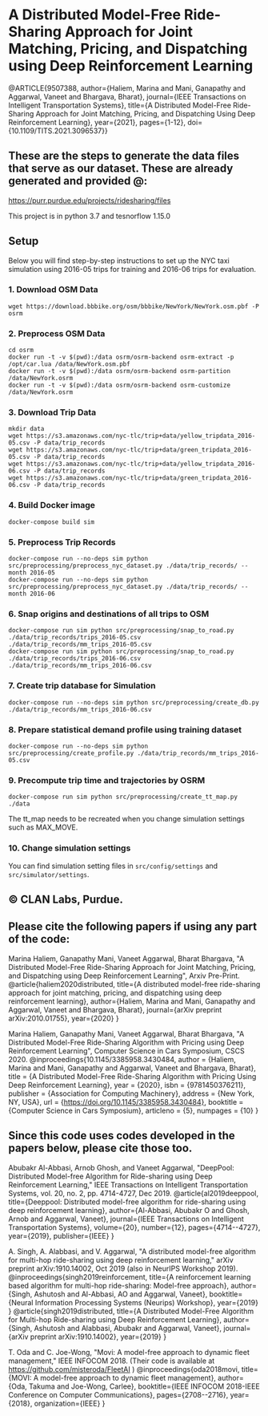# A Distributed Model-Free Ride-Sharing Approach for Joint Matching, Pricing, and Dispatching using Deep Reinforcement Learning
@ARTICLE{9507388,
  author={Haliem, Marina and Mani, Ganapathy and Aggarwal, Vaneet and Bhargava, Bharat},
  journal={IEEE Transactions on Intelligent Transportation Systems}, 
  title={A Distributed Model-Free Ride-Sharing Approach for Joint Matching, Pricing, and Dispatching Using Deep Reinforcement Learning}, 
  year={2021}, pages={1-12}, doi={10.1109/TITS.2021.3096537}}

## These are the steps to generate the data files that serve as our dataset. These are already generated and provided @:

https://purr.purdue.edu/projects/ridesharing/files

This project is in python 3.7 and tesnorflow 1.15.0
## Setup
Below you will find step-by-step instructions to set up the NYC taxi simulation using 2016-05 trips for training and 2016-06 trips for evaluation.
### 1. Download OSM Data
```commandline
wget https://download.bbbike.org/osm/bbbike/NewYork/NewYork.osm.pbf -P osrm
```

### 2. Preprocess OSM Data
```commandline
cd osrm
docker run -t -v $(pwd):/data osrm/osrm-backend osrm-extract -p /opt/car.lua /data/NewYork.osm.pbf
docker run -t -v $(pwd):/data osrm/osrm-backend osrm-partition /data/NewYork.osrm
docker run -t -v $(pwd):/data osrm/osrm-backend osrm-customize /data/NewYork.osrm
```

### 3. Download Trip Data
```commandline
mkdir data
wget https://s3.amazonaws.com/nyc-tlc/trip+data/yellow_tripdata_2016-05.csv -P data/trip_records
wget https://s3.amazonaws.com/nyc-tlc/trip+data/green_tripdata_2016-05.csv -P data/trip_records
wget https://s3.amazonaws.com/nyc-tlc/trip+data/yellow_tripdata_2016-06.csv -P data/trip_records
wget https://s3.amazonaws.com/nyc-tlc/trip+data/green_tripdata_2016-06.csv -P data/trip_records
```

### 4. Build Docker image
```commandline
docker-compose build sim
```

### 5. Preprocess Trip Records
```commandline
docker-compose run --no-deps sim python src/preprocessing/preprocess_nyc_dataset.py ./data/trip_records/ --month 2016-05
docker-compose run --no-deps sim python src/preprocessing/preprocess_nyc_dataset.py ./data/trip_records/ --month 2016-06
```

### 6. Snap origins and destinations of all trips to OSM
```commandline
docker-compose run sim python src/preprocessing/snap_to_road.py ./data/trip_records/trips_2016-05.csv ./data/trip_records/mm_trips_2016-05.csv
docker-compose run sim python src/preprocessing/snap_to_road.py ./data/trip_records/trips_2016-06.csv ./data/trip_records/mm_trips_2016-06.csv
```

### 7. Create trip database for Simulation
```commandline
docker-compose run --no-deps sim python src/preprocessing/create_db.py ./data/trip_records/mm_trips_2016-06.csv
```

### 8. Prepare statistical demand profile using training dataset
```commandline
docker-compose run --no-deps sim python src/preprocessing/create_profile.py ./data/trip_records/mm_trips_2016-05.csv
```

### 9. Precompute trip time and trajectories by OSRM
```commandline
docker-compose run sim python src/preprocessing/create_tt_map.py ./data
```
The tt_map needs to be recreated when you change simulation settings such as MAX_MOVE.

### 10. Change simulation settings
You can find simulation setting files in `src/config/settings` and `src/simulator/settings`.



## © CLAN Labs, Purdue.

## Please cite the following papers if using any part of the code:

Marina Haliem, Ganapathy Mani, Vaneet Aggarwal, Bharat Bhargava, "A Distributed Model-Free Ride-Sharing Approach for Joint Matching, Pricing, and Dispatching using Deep Reinforcement Learning", Arxiv Pre-Print. @article{haliem2020distributed, title={A distributed model-free ride-sharing approach for joint matching, pricing, and dispatching using deep reinforcement learning}, author={Haliem, Marina and Mani, Ganapathy and Aggarwal, Vaneet and Bhargava, Bharat}, journal={arXiv preprint arXiv:2010.01755}, year={2020} }

Marina Haliem, Ganapathy Mani, Vaneet Aggarwal, Bharat Bhargava, "A Distributed Model-Free Ride-Sharing Algorithm with Pricing using Deep Reinforcement Learning", Computer Science in Cars Symposium, CSCS 2020. @inproceedings{10.1145/3385958.3430484, author = {Haliem, Marina and Mani, Ganapathy and Aggarwal, Vaneet and Bhargava, Bharat}, title = {A Distributed Model-Free Ride-Sharing Algorithm with Pricing Using Deep Reinforcement Learning}, year = {2020}, isbn = {9781450376211}, publisher = {Association for Computing Machinery}, address = {New York, NY, USA}, url = {https://doi.org/10.1145/3385958.3430484}, booktitle = {Computer Science in Cars Symposium}, articleno = {5}, numpages = {10} }

## Since this code uses codes developed in the papers below, please cite those too.

Abubakr Al-Abbasi, Arnob Ghosh, and Vaneet Aggarwal, "DeepPool: Distributed Model-free Algorithm for Ride-sharing using Deep Reinforcement Learning," IEEE Transactions on Intelligent Transportation Systems, vol. 20, no. 2, pp. 4714-4727, Dec 2019. @article{al2019deeppool, title={Deeppool: Distributed model-free algorithm for ride-sharing using deep reinforcement learning}, author={Al-Abbasi, Abubakr O and Ghosh, Arnob and Aggarwal, Vaneet}, journal={IEEE Transactions on Intelligent Transportation Systems}, volume={20}, number={12}, pages={4714--4727}, year={2019}, publisher={IEEE} }

A. Singh, A. Alabbasi, and V. Aggarwal, "A distributed model-free algorithm for multi-hop ride-sharing using deep reinforcement learning," arXiv preprint arXiv:1910.14002, Oct 2019 (also in NeurIPS Workshop 2019). @inproceedings{singh2019reinforcement, title={A reinforcement learning based algorithm for multi-hop ride-sharing: Model-free approach}, author={Singh, Ashutosh and Al-Abbasi, AO and Aggarwal, Vaneet}, booktitle={Neural Information Processing Systems (Neurips) Workshop}, year={2019} } @article{singh2019distributed, title={A Distributed Model-Free Algorithm for Multi-hop Ride-sharing using Deep Reinforcement Learning}, author={Singh, Ashutosh and Alabbasi, Abubakr and Aggarwal, Vaneet}, journal={arXiv preprint arXiv:1910.14002}, year={2019} }

T. Oda and C. Joe-Wong, "Movi: A model-free approach to dynamic fleet management," IEEE INFOCOM 2018. (Their code is available at https://github.com/misteroda/FleetAI ) @inproceedings{oda2018movi, title={MOVI: A model-free approach to dynamic fleet management}, author={Oda, Takuma and Joe-Wong, Carlee}, booktitle={IEEE INFOCOM 2018-IEEE Conference on Computer Communications}, pages={2708--2716}, year={2018}, organization={IEEE} }

